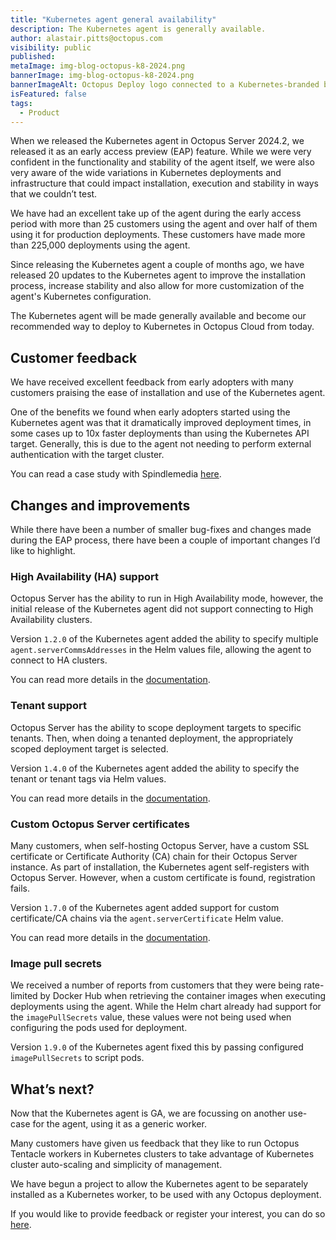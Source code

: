 ```yaml
---
title: "Kubernetes agent general availability"
description: The Kubernetes agent is generally available.
author: alastair.pitts@octopus.com
visibility: public
published: 
metaImage: img-blog-octopus-k8-2024.png
bannerImage: img-blog-octopus-k8-2024.png
bannerImageAlt: Octopus Deploy logo connected to a Kubernetes-branded box with an Octopus logo in it.
isFeatured: false
tags: 
  - Product
---
```


When we released the Kubernetes agent in Octopus Server 2024.2, we released it as an early access preview (EAP) feature. While we were very confident in the functionality and stability of the agent itself, we were also very aware of the wide variations in Kubernetes deployments and infrastructure that could impact installation, execution and stability in ways that we couldn’t test.

We have had an excellent take up of the agent during the early access period with more than 25 customers using the agent and over half of them using it for production deployments. These customers have made more than 225,000 deployments using the agent.

Since releasing the Kubernetes agent a couple of months ago, we have released 20 updates to the Kubernetes agent to improve the installation process, increase stability and also allow for more customization of the agent's Kubernetes configuration.

The Kubernetes agent will be made generally available and become our recommended way to deploy to Kubernetes in Octopus Cloud from today.

## Customer feedback

We have received excellent feedback from early adopters with many customers praising the ease of installation and use of the Kubernetes agent.

One of the benefits we found when early adopters started using the Kubernetes agent was that it dramatically improved deployment times, in some cases up to 10x faster deployments than using the Kubernetes API target. Generally, this is due to the agent not needing to perform external authentication with the target cluster.

You can read a case study with Spindlemedia [here](https://octopus.com/company/customers/casestudies/spindlemedia).

## Changes and improvements

While there have been a number of smaller bug-fixes and changes made during the EAP process, there have been a couple of important changes I’d like to highlight.

### High Availability (HA) support

Octopus Server has the ability to run in High Availability mode, however, the initial release of the Kubernetes agent did not support connecting to High Availability clusters.

Version `1.2.0` of the Kubernetes agent added the ability to specify multiple `agent.serverCommsAddresses` in the Helm values file, allowing the agent to connect to HA clusters.

You can read more details in the [documentation](https://octopus.com/docs/infrastructure/deployment-targets/kubernetes/kubernetes-agent/ha-cluster-support).

### Tenant support

Octopus Server has the ability to scope deployment targets to specific tenants. Then, when doing a tenanted deployment, the appropriately scoped deployment target is selected.

Version `1.4.0` of the Kubernetes agent added the ability to specify the tenant or tenant tags via Helm values.

You can read more details in the [documentation](https://octopus.com/docs/infrastructure/deployment-targets/kubernetes/kubernetes-agent#configuring-the-agent-with-tenants).

### Custom Octopus Server certificates

Many customers, when self-hosting Octopus Server, have a custom SSL certificate or Certificate Authority (CA) chain for their Octopus Server instance. As part of installation, the Kubernetes agent self-registers with Octopus Server. However, when a custom certificate is found, registration fails.

Version `1.7.0` of the Kubernetes agent added support for custom certificate/CA chains via the `agent.serverCertificate` Helm value.

You can read more details in the [documentation](https://octopus.com/docs/infrastructure/deployment-targets/kubernetes/kubernetes-agent#trusting-custominternal-octopus-server-certificates).

### Image pull secrets

We received a number of reports from customers that they were being rate-limited by Docker Hub when retrieving the container images when executing deployments using the agent. While the Helm chart already had support for the `imagePullSecrets` value, these values were not being used when configuring the pods used for deployment.

Version `1.9.0` of the Kubernetes agent fixed this by passing configured `imagePullSecrets` to script pods.

## What’s next?

Now that the Kubernetes agent is GA, we are focussing on another use-case for the agent, using it as a generic worker.

Many customers have given us feedback that they like to run Octopus Tentacle workers in Kubernetes clusters to take advantage of Kubernetes cluster auto-scaling and simplicity of management.

We have begun a project to allow the Kubernetes agent to be separately installed as a Kubernetes worker, to be used with any Octopus deployment.

If you would like to provide feedback or register your interest, you can do so [here](https://roadmap.octopus.com/c/108-workers-on-kubernetes).
